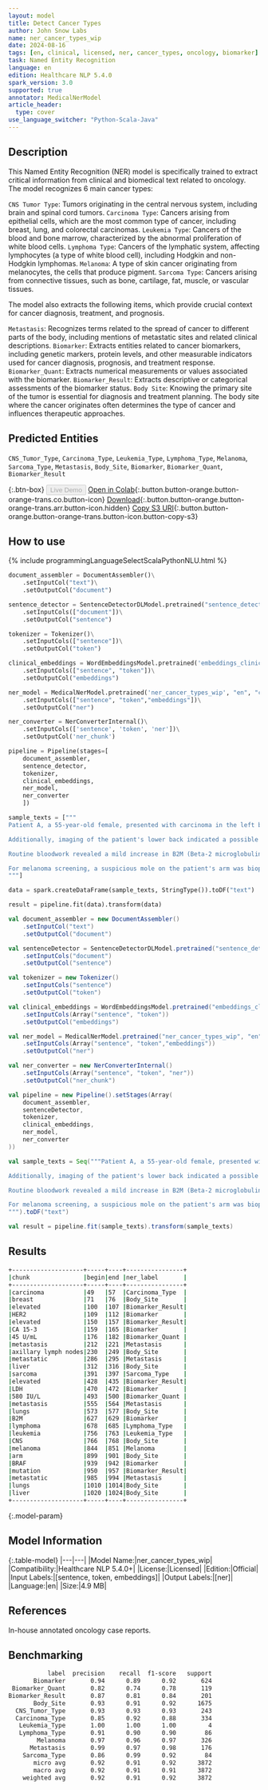 ```yaml
---
layout: model
title: Detect Cancer Types
author: John Snow Labs
name: ner_cancer_types_wip
date: 2024-08-16
tags: [en, clinical, licensed, ner, cancer_types, oncology, biomarker]
task: Named Entity Recognition
language: en
edition: Healthcare NLP 5.4.0
spark_version: 3.0
supported: true
annotator: MedicalNerModel
article_header:
  type: cover
use_language_switcher: "Python-Scala-Java"
---
```


## Description

This Named Entity Recognition (NER) model is specifically trained to extract critical information from clinical and biomedical text related to oncology. The model recognizes 6 main cancer types:

`CNS Tumor Type`: Tumors originating in the central nervous system, including brain and spinal cord tumors.
`Carcinoma Type`: Cancers arising from epithelial cells, which are the most common type of cancer, including breast, lung, and colorectal carcinomas.
`Leukemia Type`: Cancers of the blood and bone marrow, characterized by the abnormal proliferation of white blood cells.
`Lymphoma Type`: Cancers of the lymphatic system, affecting lymphocytes (a type of white blood cell), including Hodgkin and non-Hodgkin lymphomas.
`Melanoma`: A type of skin cancer originating from melanocytes, the cells that produce pigment.
`Sarcoma Type`: Cancers arising from connective tissues, such as bone, cartilage, fat, muscle, or vascular tissues.

The model also extracts the following items, which provide crucial context for cancer diagnosis, treatment, and prognosis.

`Metastasis`: Recognizes terms related to the spread of cancer to different parts of the body, including mentions of metastatic sites and related clinical descriptions.
`Biomarker`: Extracts entities related to cancer biomarkers, including genetic markers, protein levels, and other measurable indicators used for cancer diagnosis, prognosis, and treatment response.
`Biomarker_Quant`: Extracts numerical measurements or values associated with the biomarker.
`Biomarker_Result`: Extracts descriptive or categorical assessments of the biomarker status.
`Body Site`: Knowing the primary site of the tumor is essential for diagnosis and treatment planning. The body site where the cancer originates often determines the type of cancer and influences therapeutic approaches.


## Predicted Entities

`CNS_Tumor_Type`, `Carcinoma_Type`, `Leukemia_Type`, `Lymphoma_Type`, `Melanoma`, `Sarcoma_Type`, `Metastasis`, `Body_Site`, `Biomarker`, `Biomarker_Quant`, `Biomarker_Result`

{:.btn-box}
<button class="button button-orange" disabled>Live Demo</button>
[Open in Colab](https://colab.research.google.com/github/JohnSnowLabs/spark-nlp-workshop/blob/master/healthcare-nlp/01.0.Clinical_Named_Entity_Recognition_Model.ipynb){:.button.button-orange.button-orange-trans.co.button-icon}
[Download](https://s3.amazonaws.com/auxdata.johnsnowlabs.com/clinical/models/ner_cancer_types_wip_en_5.4.0_3.0_1723812559734.zip){:.button.button-orange.button-orange-trans.arr.button-icon.hidden}
[Copy S3 URI](s3://auxdata.johnsnowlabs.com/clinical/models/ner_cancer_types_wip_en_5.4.0_3.0_1723812559734.zip){:.button.button-orange.button-orange-trans.button-icon.button-copy-s3}

## How to use



<div class="tabs-box" markdown="1">
{% include programmingLanguageSelectScalaPythonNLU.html %}
  
```python
document_assembler = DocumentAssembler()\
    .setInputCol("text")\
    .setOutputCol("document")

sentence_detector = SentenceDetectorDLModel.pretrained("sentence_detector_dl", "en")\
    .setInputCols(["document"])\
    .setOutputCol("sentence")

tokenizer = Tokenizer()\
    .setInputCols(["sentence"])\
    .setOutputCol("token")

clinical_embeddings = WordEmbeddingsModel.pretrained('embeddings_clinical', "en", "clinical/models")\
    .setInputCols(["sentence", "token"])\
    .setOutputCol("embeddings")

ner_model = MedicalNerModel.pretrained('ner_cancer_types_wip', "en", "clinical/models")\
    .setInputCols(["sentence", "token","embeddings"])\
    .setOutputCol("ner")

ner_converter = NerConverterInternal()\
    .setInputCols(['sentence', 'token', 'ner'])\
    .setOutputCol('ner_chunk')

pipeline = Pipeline(stages=[
    document_assembler, 
    sentence_detector,
    tokenizer,
    clinical_embeddings,
    ner_model,
    ner_converter   
    ])

sample_texts = ["""
Patient A, a 55-year-old female, presented with carcinoma in the left breast. A biopsy revealed an elevated HER2. The patient also showed a slightly elevated CA 15-3 level at 45 U/mL. Follow-up imaging revealed metastasis to the axillary lymph nodes, and further scans indicated small metastatic lesions in the liver.

Additionally, imaging of the patient's lower back indicated a possible sarcoma. Subsequent tests identified elevated levels of lactate dehydrogenase (LDH), with a result of 580 IU/L (normal range: 140-280 IU/L), and a biopsy confirmed metastasis to the lungs.

Routine bloodwork revealed a mild increase in B2M (Beta-2 microglobulin), suggestive of possible lymphoma, and a normal range for hemoglobin and white blood cells, ruling out leukemia. CNS involvement was ruled out as imaging did not indicate any anomalies.

For melanoma screening, a suspicious mole on the patient's arm was biopsied, and tests confirmed a BRAF V600E mutation. Further imaging revealed metastatic spread to the lungs and liver.
"""]

data = spark.createDataFrame(sample_texts, StringType()).toDF("text")

result = pipeline.fit(data).transform(data)
```
```scala
val document_assembler = new DocumentAssembler()
    .setInputCol("text")
    .setOutputCol("document")

val sentenceDetector = SentenceDetectorDLModel.pretrained("sentence_detector_dl","en","clinical/models")
    .setInputCols("document")
    .setOutputCol("sentence")

val tokenizer = new Tokenizer()
    .setInputCols("sentence")
    .setOutputCol("token")

val clinical_embeddings = WordEmbeddingsModel.pretrained("embeddings_clinical", "en", "clinical/models")
    .setInputCols(Array("sentence", "token"))
    .setOutputCol("embeddings")

val ner_model = MedicalNerModel.pretrained("ner_cancer_types_wip", "en", "clinical/models")
    .setInputCols(Array("sentence", "token","embeddings"))
    .setOutputCol("ner")

val ner_converter = new NerConverterInternal()
    .setInputCols(Array("sentence", "token", "ner"))
    .setOutputCol("ner_chunk")

val pipeline = new Pipeline().setStages(Array(
    document_assembler, 
    sentenceDetector,
    tokenizer,
    clinical_embeddings,
    ner_model,
    ner_converter   
))

val sample_texts = Seq("""Patient A, a 55-year-old female, presented with carcinoma in the left breast. A biopsy revealed an elevated HER2. The patient also showed a slightly elevated CA 15-3 level at 45 U/mL. Follow-up imaging revealed metastasis to the axillary lymph nodes, and further scans indicated small metastatic lesions in the liver.

Additionally, imaging of the patient's lower back indicated a possible sarcoma. Subsequent tests identified elevated levels of lactate dehydrogenase (LDH), with a result of 580 IU/L (normal range: 140-280 IU/L), and a biopsy confirmed metastasis to the lungs.

Routine bloodwork revealed a mild increase in B2M (Beta-2 microglobulin), suggestive of possible lymphoma, and a normal range for hemoglobin and white blood cells, ruling out leukemia. CNS involvement was ruled out as imaging did not indicate any anomalies.

For melanoma screening, a suspicious mole on the patient's arm was biopsied, and tests confirmed a BRAF V600E mutation. Further imaging revealed metastatic spread to the lungs and liver.
""").toDF("text")

val result = pipeline.fit(sample_texts).transform(sample_texts)
```
</div>

## Results

```bash
+--------------------+-----+----+----------------+
|chunk               |begin|end |ner_label       |
+--------------------+-----+----+----------------+
|carcinoma           |49   |57  |Carcinoma_Type  |
|breast              |71   |76  |Body_Site       |
|elevated            |100  |107 |Biomarker_Result|
|HER2                |109  |112 |Biomarker       |
|elevated            |150  |157 |Biomarker_Result|
|CA 15-3             |159  |165 |Biomarker       |
|45 U/mL             |176  |182 |Biomarker_Quant |
|metastasis          |212  |221 |Metastasis      |
|axillary lymph nodes|230  |249 |Body_Site       |
|metastatic          |286  |295 |Metastasis      |
|liver               |312  |316 |Body_Site       |
|sarcoma             |391  |397 |Sarcoma_Type    |
|elevated            |428  |435 |Biomarker_Result|
|LDH                 |470  |472 |Biomarker       |
|580 IU/L            |493  |500 |Biomarker_Quant |
|metastasis          |555  |564 |Metastasis      |
|lungs               |573  |577 |Body_Site       |
|B2M                 |627  |629 |Biomarker       |
|lymphoma            |678  |685 |Lymphoma_Type   |
|leukemia            |756  |763 |Leukemia_Type   |
|CNS                 |766  |768 |Body_Site       |
|melanoma            |844  |851 |Melanoma        |
|arm                 |899  |901 |Body_Site       |
|BRAF                |939  |942 |Biomarker       |
|mutation            |950  |957 |Biomarker_Result|
|metastatic          |985  |994 |Metastasis      |
|lungs               |1010 |1014|Body_Site       |
|liver               |1020 |1024|Body_Site       |
+--------------------+-----+----+----------------+
```

{:.model-param}
## Model Information

{:.table-model}
|---|---|
|Model Name:|ner_cancer_types_wip|
|Compatibility:|Healthcare NLP 5.4.0+|
|License:|Licensed|
|Edition:|Official|
|Input Labels:|[sentence, token, embeddings]|
|Output Labels:|[ner]|
|Language:|en|
|Size:|4.9 MB|

## References

In-house annotated oncology case reports.

## Benchmarking

```bash
           label  precision    recall  f1-score   support
       Biomarker       0.94      0.89      0.92       624
 Biomarker_Quant       0.82      0.74      0.78       119
Biomarker_Result       0.87      0.81      0.84       201
       Body_Site       0.93      0.91      0.92      1675
  CNS_Tumor_Type       0.93      0.93      0.93       243
  Carcinoma_Type       0.85      0.92      0.88       334
   Leukemia_Type       1.00      1.00      1.00         4
   Lymphoma_Type       0.91      0.90      0.90        86
        Melanoma       0.97      0.96      0.97       326
      Metastasis       0.99      0.97      0.98       176
    Sarcoma_Type       0.86      0.99      0.92        84
       micro avg       0.92      0.91      0.92      3872
       macro avg       0.92      0.91      0.91      3872
    weighted avg       0.92      0.91      0.92      3872
```
